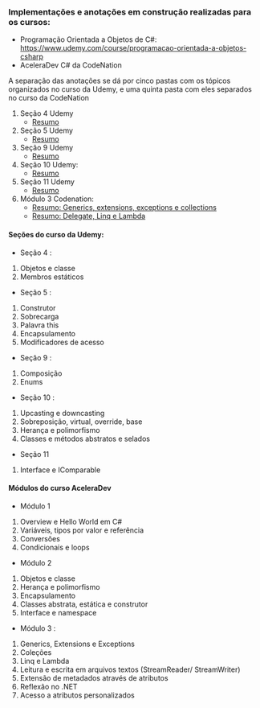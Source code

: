### Implementações e anotações em construção realizadas para os cursos:

- Programação Orientada a Objetos de C#: https://www.udemy.com/course/programacao-orientada-a-objetos-csharp
- AceleraDev C# da CodeNation

A separação das anotações se dá por cinco pastas com os tópicos organizados no curso da Udemy, e uma quinta pasta com eles separados no curso da CodeNation

1. Seção 4 Udemy
   - [Resumo](https://github.com/andersonmendrot/estudo-csharp/blob/master/Secao4Udemy/README.md)
2. Seção 5 Udemy 
   - [Resumo](https://github.com/andersonmendrot/estudo-csharp/blob/master/Secao5Udemy/README.md)
2. Seção 9 Udemy 
   - [Resumo](https://github.com/andersonmendrot/estudo-csharp/blob/master/Secao9Udemy/README.md)
3. Seção 10 Udemy:
   - [Resumo](https://github.com/andersonmendrot/estudo-csharp/blob/master/Secao10Udemy/README.md)
4. Seção 11 Udemy
   - [Resumo](https://github.com/andersonmendrot/estudo-csharp/blob/master/Secao11Udemy/README.md)
5. Módulo 3 Codenation: 
   - [Resumo: Generics, extensions, exceptions e collections](https://github.com/andersonmendrot/estudo-csharp/blob/master/Modulo3Codenation/Generics-extensions-exceptions-colecoes.md)
   - [Resumo: Delegate, Linq e Lambda](https://github.com/andersonmendrot/estudo-csharp/blob/master/Modulo3Codenation/Delegate-Linq-Lambda-parte1.md)


#### Seções do curso da Udemy:

- Seção 4 : 
1. Objetos e classe
2. Membros estáticos

- Seção 5 : 
1. Construtor
2. Sobrecarga
3. Palavra this
4. Encapsulamento
5. Modificadores de acesso

- Seção 9 : 
1. Composição
2. Enums

- Seção 10 : 
1. Upcasting e downcasting
2. Sobreposição, virtual, override, base 
3. Herança e polimorfismo
4. Classes e métodos abstratos e selados

- Seção 11
1. Interface e IComparable

#### Módulos do curso AceleraDev

- Módulo 1
1. Overview e Hello World em C#
2. Variáveis, tipos por valor e referência
3. Conversões
4. Condicionais e loops 

- Módulo 2 
1. Objetos e classe
2. Herança e polimorfismo
3. Encapsulamento
4. Classes abstrata, estática e construtor
5. Interface e namespace

- Módulo 3 : 
1. Generics, Extensions e Exceptions
2. Coleções
3. Linq e Lambda
4. Leitura e escrita em arquivos textos (StreamReader/ StreamWriter)
5. Extensão de metadados através de atributos
6. Reflexão no .NET
7. Acesso a atributos personalizados
